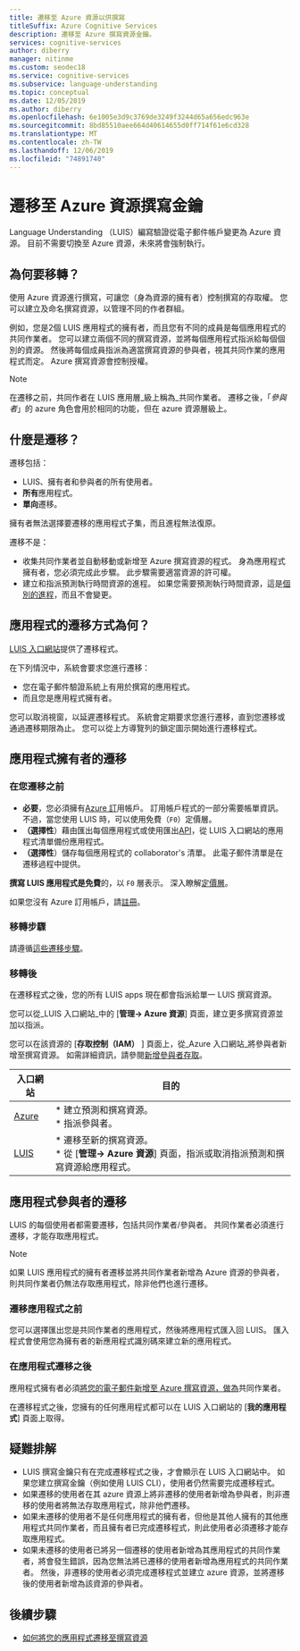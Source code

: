 ```yaml
---
title: 遷移至 Azure 資源以供撰寫
titleSuffix: Azure Cognitive Services
description: 遷移至 Azure 撰寫資源金鑰。
services: cognitive-services
author: diberry
manager: nitinme
ms.custom: seodec18
ms.service: cognitive-services
ms.subservice: language-understanding
ms.topic: conceptual
ms.date: 12/05/2019
ms.author: diberry
ms.openlocfilehash: 6e1005e3d9c3769de3249f3244d65a656edc963e
ms.sourcegitcommit: 8bd85510aee664d40614655d0ff714f61e6cd328
ms.translationtype: MT
ms.contentlocale: zh-TW
ms.lasthandoff: 12/06/2019
ms.locfileid: "74891740"
---
```

# <a name="migrate-to-an-azure-resource-authoring-key"></a>遷移至 Azure 資源撰寫金鑰

Language Understanding （LUIS）編寫驗證從電子郵件帳戶變更為 Azure 資源。 目前不需要切換至 Azure 資源，未來將會強制執行。

## <a name="why-migrate"></a>為何要移轉？

使用 Azure 資源進行撰寫，可讓您（身為資源的擁有者）控制撰寫的存取權。 您可以建立及命名撰寫資源，以管理不同的作者群組。

例如，您是2個 LUIS 應用程式的擁有者，而且您有不同的成員是每個應用程式的共同作業者。 您可以建立兩個不同的撰寫資源，並將每個應用程式指派給每個個別的資源。 然後將每個成員指派為適當撰寫資源的參與者，視其共同作業的應用程式而定。 Azure 撰寫資源會控制授權。

> [!Note]
> 在遷移之前，共同作者在 LUIS 應用層_級上稱為_共同作業者。 遷移之後，「_參與者_」的 azure 角色會用於相同的功能，但在 azure 資源層級上。

## <a name="what-is-migrating"></a>什麼是遷移？

遷移包括：

* LUIS、擁有者和參與者的所有使用者。
* **所有**應用程式。
* **單向**遷移。

擁有者無法選擇要遷移的應用程式子集，而且進程無法復原。

遷移不是：

* 收集共同作業者並自動移動或新增至 Azure 撰寫資源的程式。 身為應用程式擁有者，您必須完成此步驟。 此步驟需要適當資源的許可權。
* 建立和指派預測執行時間資源的進程。 如果您需要預測執行時間資源，這是[個別的進程](luis-how-to-azure-subscription.md#create-resources-in-the-azure-portal)，而且不會變更。

## <a name="how-are-the-apps-migrating"></a>應用程式的遷移方式為何？

[LUIS 入口網站](https://www.luis.ai)提供了遷移程式。

在下列情況中，系統會要求您進行遷移：

* 您在電子郵件驗證系統上有用於撰寫的應用程式。
* 而且您是應用程式擁有者。

您可以取消視窗，以延遲遷移程式。 系統會定期要求您進行遷移，直到您遷移或通過遷移期限為止。 您可以從上方導覽列的鎖定圖示開始進行遷移程式。

## <a name="migration-for-the-app-owner"></a>應用程式擁有者的遷移

### <a name="before-you-migrate"></a>在您遷移之前

* **必要**，您必須擁有[Azure 訂](https://azure.microsoft.com/free/)用帳戶。 訂用帳戶程式的一部分需要帳單資訊。 不過，當您使用 LUIS 時，可以使用免費（`F0`）定價層。
* **（選擇性**）藉由匯出每個應用程式或使用匯出[API](https://westus.dev.cognitive.microsoft.com/docs/services/5890b47c39e2bb17b84a55ff/operations/5890b47c39e2bb052c5b9c40)，從 LUIS 入口網站的應用程式清單備份應用程式。
* **（選擇性**）儲存每個應用程式的 collaborator's 清單。 此電子郵件清單是在遷移過程中提供。


**撰寫 LUIS 應用程式是免費**的，以 `F0` 層表示。 深入瞭解[定價層](luis-boundaries.md#key-limits)。

如果您沒有 Azure 訂用帳戶，請[註冊](https://azure.microsoft.com/free/)。

### <a name="migration-steps"></a>移轉步驟

請遵循[這些遷移步驟](luis-migration-authoring-steps.md)。

### <a name="after-you-migrate"></a>移轉後

在遷移程式之後，您的所有 LUIS apps 現在都會指派給單一 LUIS 撰寫資源。

您可以從_LUIS 入口網站_中的 [**管理-> Azure 資源**] 頁面，建立更多撰寫資源並加以指派。

您可以在該資源的 [**存取控制（IAM）** ] 頁面上，從_Azure 入口網站_將參與者新增至撰寫資源。 如需詳細資訊，請參閱[新增參與者存取](luis-migration-authoring-steps.md#after-the-migration-process-add-contributors-to-your-authoring-resource)。

|入口網站|目的|
|--|--|
|[Azure](https://azure.microsoft.com/free/)|* 建立預測和撰寫資源。<br>* 指派參與者。|
|[LUIS](https://www.luis.ai)|* 遷移至新的撰寫資源。<br>* 從 [**管理-> Azure 資源**] 頁面，指派或取消指派預測和撰寫資源給應用程式。|

## <a name="migration-for-the-app-contributor"></a>應用程式參與者的遷移

LUIS 的每個使用者都需要遷移，包括共同作業者/參與者。 共同作業者必須進行遷移，才能存取應用程式。

> [!Note]
> 如果 LUIS 應用程式的擁有者遷移並將共同作業者新增為 Azure 資源的參與者，則共同作業者仍無法存取應用程式，除非他們也進行遷移。

### <a name="before-the-app-is-migrated"></a>遷移應用程式之前

您可以選擇匯出您是共同作業者的應用程式，然後將應用程式匯入回 LUIS。 匯入程式會使用您為擁有者的新應用程式識別碼來建立新的應用程式。

### <a name="after-the-app-is-migrated"></a>在應用程式遷移之後

應用程式擁有者必須[將您的電子郵件新增至 Azure 撰寫資源，做為](luis-how-to-collaborate.md#add-contributor-to-azure-authoring-resource)共同作業者。

在遷移程式之後，您擁有的任何應用程式都可以在 LUIS 入口網站的 [**我的應用程式**] 頁面上取得。

## <a name="troubleshooting"></a>疑難排解

* LUIS 撰寫金鑰只有在完成遷移程式之後，才會顯示在 LUIS 入口網站中。 如果您建立撰寫金鑰（例如使用 LUIS CLI），使用者仍然需要完成遷移程式。
* 如果遷移的使用者在其 azure 資源上將非遷移的使用者新增為參與者，則非遷移的使用者將無法存取應用程式，除非他們遷移。
* 如果未遷移的使用者不是任何應用程式的擁有者，但他是其他人擁有的其他應用程式共同作業者，而且擁有者已完成遷移程式，則此使用者必須遷移才能存取應用程式。
* 如果未遷移的使用者已將另一個遷移的使用者新增為其應用程式的共同作業者，將會發生錯誤，因為您無法將已遷移的使用者新增為應用程式的共同作業者。 然後，非遷移的使用者必須完成遷移程式並建立 azure 資源，並將遷移後的使用者新增為該資源的參與者。

## <a name="next-steps"></a>後續步驟

* [如何將您的應用程式遷移至撰寫資源](luis-migration-authoring-steps.md)
